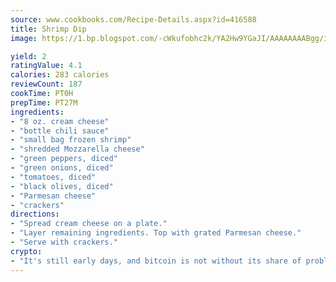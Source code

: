 ```yaml
---
source: www.cookbooks.com/Recipe-Details.aspx?id=416588
title: Shrimp Dip
image: https://1.bp.blogspot.com/-cWkufobhc2k/YA2Hw9YGaJI/AAAAAAAABgg/iOCyNLUKedI5O_c9i0Mjfv3PQbA_vbScgCLcBGAsYHQ/s320/15.png

yield: 2
ratingValue: 4.1
calories: 283 calories
reviewCount: 187
cookTime: PT0H
prepTime: PT27M
ingredients:
- "8 oz. cream cheese"
- "bottle chili sauce"
- "small bag frozen shrimp"
- "shredded Mozzarella cheese"
- "green peppers, diced"
- "green onions, diced"
- "tomatoes, diced"
- "black olives, diced"
- "Parmesan cheese"
- "crackers"
directions:
- "Spread cream cheese on a plate."
- "Layer remaining ingredients. Top with grated Parmesan cheese."
- "Serve with crackers."
crypto:
- "It's still early days, and bitcoin is not without its share of problems."
---
```

